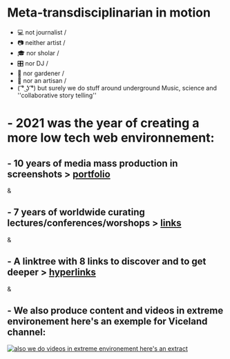 # Meta-transdisciplinarian in motion

- 💻 not journalist /
- 📷 neither artist /
- 🎓 nor sholar / 
- 🎛 nor DJ / 
- 🍎 nor gardener / 
- 🔧 nor an artisan / 
-  ( ͡° ͜ʖ ͡°) but surely we do stuff around underground Music, science and ''collaborative story telling''

# - 2021 was the year of creating a more low tech web environnement:

## - 10 years of media mass production in screenshots  > [portfolio](https://gambiolo.github.io/media-portfolio/) 
&
## - 7 years of worldwide curating lectures/conferences/worshops > [links](https://gambiolo.github.io/curation-portfolio/)
&
## - A linktree with 8 links to discover and to get deeper  > [hyperlinks](https://linktr.ee/dailylaurel)
&
## - We also produce content and videos in extreme environement here's an exemple for Viceland channel:

[![also we do videos in extreme environement here's an extract ](https://user-images.githubusercontent.com/86488172/130331627-daa029dc-796e-4b87-ba34-52c3db63d900.png)](https://www.facebook.com/dailylaurel/videos/1822920581289077/ "Viceland collab")











<!---
gambiolo/gambiolo is a ✨ special ✨ repository because its `README.md` (this file) appears on your GitHub profile.
You can click the Preview link to take a look at your changes.
--->

